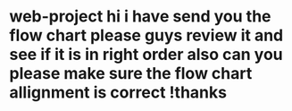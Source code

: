 # web-project hi i have send you the flow chart please guys review it and see if it is in right order also can you please make sure the flow chart allignment is correct !thanks
